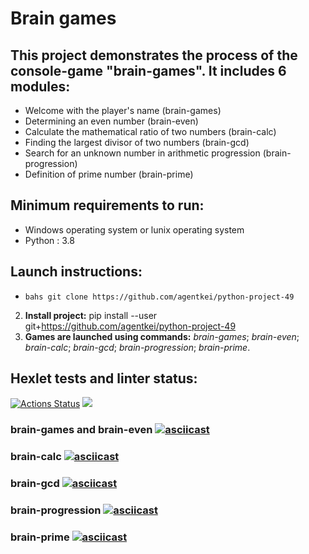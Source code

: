 # **Brain games**
## This project demonstrates the process of the console-game "brain-games". It includes 6 modules:

* Welcome with the player's name (brain-games)
* Determining an even number (brain-even)
* Calculate the mathematical ratio of two numbers (brain-calc)
* Finding the largest divisor of two numbers (brain-gcd)
* Search for an unknown number in arithmetic progression (brain-progression)
* Definition of prime number (brain-prime)


## Minimum requirements to run: 
* Windows operating system or lunix operating system
* Python : 3.8

## Launch instructions:
* ```bahs git clone https://github.com/agentkei/python-project-49```

2) **Install project:** pip install --user git+https://github.com/agentkei/python-project-49 
3) **Games are launched using commands:**  *brain-games*; *brain-even*; *brain-calc*; *brain-gcd*; *brain-progression*; *brain-prime*.

## **Hexlet tests and linter status:**
[![Actions Status](https://github.com/agentkei/python-project-49/workflows/hexlet-check/badge.svg)](https://github.com/agentkei/python-project-49/actions)
<a href="https://codeclimate.com/github/agentkei/python-project-49/maintainability">
<img src="https://api.codeclimate.com/v1/badges/9e13e803cdf37cbb85d5/maintainability" /></a>


### **brain-games and brain-even** [![asciicast](https://asciinema.org/a/cpsSTIzjW142GwlrDU76yDZWh.svg)](https://asciinema.org/a/cpsSTIzjW142GwlrDU76yDZWh)

### **brain-calc** [![asciicast](https://asciinema.org/a/8B978GI9dNuMG5BwHFzkhDvBK.svg)](https://asciinema.org/a/8B978GI9dNuMG5BwHFzkhDvBK)

### **brain-gcd** [![asciicast](https://asciinema.org/a/zOM5Jps2gGGFvJbXW1GtjWgTJ.svg)](https://asciinema.org/a/zOM5Jps2gGGFvJbXW1GtjWgTJ)

### **brain-progression** [![asciicast](https://asciinema.org/a/o6FxpFzCYwhlddBumJPChod5q.svg)](https://asciinema.org/a/o6FxpFzCYwhlddBumJPChod5q)

### **brain-prime** [![asciicast](https://asciinema.org/a/MUi535VsVV8Z87iTIQkSeVjhl.svg)](https://asciinema.org/a/MUi535VsVV8Z87iTIQkSeVjhl)